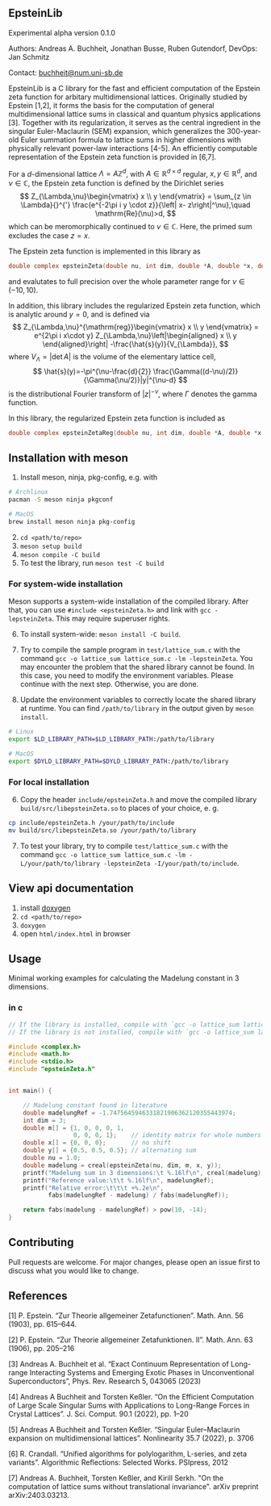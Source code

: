 <!--
SPDX-FileCopyrightText: 2024 Andreas Buchheit <buchheit@num.uni-sb.de>
SPDX-FileCopyrightText: 2024 Jan Schmitz <schmitz@num.uni-sb.de>
SPDX-FileCopyrightText: 2024 Jonathan Busse <jonathan.busse@dlr.de>
SPDX-FileCopyrightText: 2024 Ruben Gutendorf <ruben.gutendorf@uni-saarland.de>

SPDX-License-Identifier: AGPL-3.0-only
-->

## EpsteinLib

Experimental alpha version 0.1.0

Authors: Andreas A. Buchheit, Jonathan Busse, Ruben Gutendorf, DevOps: Jan Schmitz

Contact: buchheit@num.uni-sb.de

EpsteinLib is a C library for the fast and efficient computation of the Epstein zeta function for arbitary multidimensional lattices. Originally studied by Epstein [1,2], it forms the basis for the computation of general multidimensional lattice sums in classical and quantum physics applications [3]. Together with its regularization, it serves as the central ingredient in the singular Euler-Maclaurin (SEM) expansion, which generalizes the 300-year-old Euler summation formula to lattice sums in higher dimensions with physically relevant power-law interactions [4-5]. An efficiently computable representation of the Epstein zeta function is provided in [6,7].

For a $d$-dimensional lattice $\Lambda=A\mathbb Z^d$, with $A\in \mathbb R^{d\times d}$ regular, $x,y \in \mathbb R^d$, and $\nu \in \mathbb C$, the Epstein zeta function is defined by the Dirichlet series
$$
Z_{\Lambda,\nu}\begin{vmatrix} x \\ y \end{vmatrix}
= \sum_{z \in \Lambda}{}^{'} \frac{e^{-2\pi i  y \cdot  z}}{\left| x-  z\right|^\nu},\quad \mathrm{Re}(\nu)>d,
$$
which can be meromorphically continued to $\nu \in \mathbb C$. Here, the primed sum excludes the case $z = x.$

The Epstein zeta function is implemented in this library as

```c
double complex epsteinZeta(double nu, int dim, double *A, double *x, double *y);
```
and evalutates to full precision over the whole parameter range for $\nu \in (-10,10)$.

In addition, this library includes the regularized Epstein zeta function, which is analytic around $y=0$, and is defined via 
$$
Z_{\Lambda,\nu}^{\mathrm{reg}}\begin{vmatrix} x \\ y \end{vmatrix} =
e^{2\pi i x\cdot y}
Z_{\Lambda,\nu}\left|\begin{aligned} x \\ y \end{aligned}\right| 
-\frac{\hat{s}(y)}{V_{\Lambda}},
$$
where $V_{\Lambda}=|\det A|$ is the volume of the elementary lattice cell, 
$$
\hat{s}(y)=-\pi^{\nu-\frac{d}{2}}
	\frac{\Gamma((d-\nu)/2)}{\Gamma(\nu/2)}|y|^{\nu-d}
$$
is the distributional Fourier transform of $\vert z \vert^{-\nu}$, where $\Gamma$ denotes the gamma function.

In this library, the regularized Epstein zeta function is included as
```c
double complex epsteinZetaReg(double nu, int dim, double *A, double *x, double *y);
```

## Installation with meson


1. Install meson, ninja, pkg-config, e.g. with 
```bash
# Archlinux
pacman -S meson ninja pkgconf

# MacOS
brew install meson ninja pkg-config
```
2. `cd <path/to/repo>`
3. `meson setup build`
4. `meson compile -C build`
5. To test the library, run `meson test -C build`
### For system-wide installation
Meson supports a system-wide installation of the compiled library. After that, you can use `#include <epsteinZeta.h>` and link with `gcc -lepsteinZeta`. This may require superuser rights.

6. To install system-wide: `meson install -C build`.

7. Try to compile the sample program in `test/lattice_sum.c` with the command `gcc -o lattice_sum lattice_sum.c -lm -lepsteinZeta`. You may encounter the problem that the shared library cannot be found. In this case, you need to modify the environment variables. Please continue with the next step. Otherwise, you are done.

8. Update the environment variables to correctly locate the shared library at runtime. You can find `/path/to/library` in the output given by `meson install`.
```bash
# Linux
export $LD_LIBRARY_PATH=$LD_LIBRARY_PATH:/path/to/library

# MacOS
export $DYLD_LIBRARY_PATH=$DYLD_LIBRARY_PATH:/path/to/library
```

### For local installation
6. Copy the header `include/epsteinZeta.h` and move the compiled library `build/src/libepsteinZeta.so` to places of your choice, e. g.
```bash
cp include/epsteinZeta.h /your/path/to/include
mv build/src/libepsteinZeta.so /your/path/to/library
```
7. To test your library, try to compile `test/lattice_sum.c` with the command `gcc -o lattice_sum lattice_sum.c -lm -L/your/path/to/library -lepsteinZeta -I/your/path/to/include`.

## View api documentation

1. install [doxygen](https://www.doxygen.nl/manual/install.html)
2. `cd <path/to/repo>`
3. `doxygen`
4. open `html/index.html` in browser

## Usage

Minimal working examples for calculating the Madelung constant in $3$ dimensions.
### in c
``` c
// If the library is installed, compile with `gcc -o lattice_sum lattice_sum.c -lm -lepsteinZeta 
// If the library is not installed, compile with `gcc -o lattice_sum lattice_sum.c -lm -L/path/to/library -lepsteinZeta -I/path/to/include

#include <complex.h>
#include <math.h>
#include <stdio.h>
#include "epsteinZeta.h"


int main() {

    // Madelung constant found in literature
    double madelungRef = -1.7475645946331821906362120355443974;
    int dim = 3;
    double m[] = {1, 0, 0, 0, 1,
                  0, 0, 0, 1};    // identity matrix for whole numbers
    double x[] = {0, 0, 0};       // no shift
    double y[] = {0.5, 0.5, 0.5}; // alternating sum
    double nu = 1.0;
    double madelung = creal(epsteinZeta(nu, dim, m, x, y));
    printf("Madelung sum in 3 dimensions:\t %.16lf\n", creal(madelung));
    printf("Reference value:\t\t %.16lf\n", madelungRef);
    printf("Relative error:\t\t\t +%.2e\n",
           fabs(madelungRef - madelung) / fabs(madelungRef));

    return fabs(madelung - madelungRef) > pow(10, -14);
}
```


## Contributing
Pull requests are welcome. For major changes, please open an issue first to discuss what you would like to change.

## References

[1] P. Epstein. “Zur Theorie allgemeiner Zetafunctionen”. Math. Ann. 56 (1903), pp. 615–644.

[2] P. Epstein. “Zur Theorie allgemeiner Zetafunktionen. II”. Math. Ann. 63 (1906), pp. 205–216

[3] Andreas A. Buchheit et al. “Exact Continuum Representation of Long-range Interacting Systems and Emerging Exotic Phases in Unconventional Superconductors”, Phys. Rev. Research 5, 043065 (2023)

[4] Andreas A Buchheit and Torsten Keßler. “On the Efficient Computation of Large Scale Singular Sums with Applications to Long-Range Forces in Crystal Lattices”. J. Sci. Comput. 90.1 (2022), pp. 1–20

[5] Andreas A Buchheit and Torsten Keßler. “Singular Euler–Maclaurin expansion on multidimensional lattices”. Nonlinearity 35.7 (2022), p. 3706

[6] R. Crandall. “Unified algorithms for polylogarithm, L-series, and zeta variants”. Algorithmic Reflections: Selected Works. PSIpress, 2012

[7] Andreas A. Buchheit, Torsten Keßler, and Kirill Serkh. "On the computation of lattice sums without translational invariance". arXiv preprint arXiv:2403.03213.
